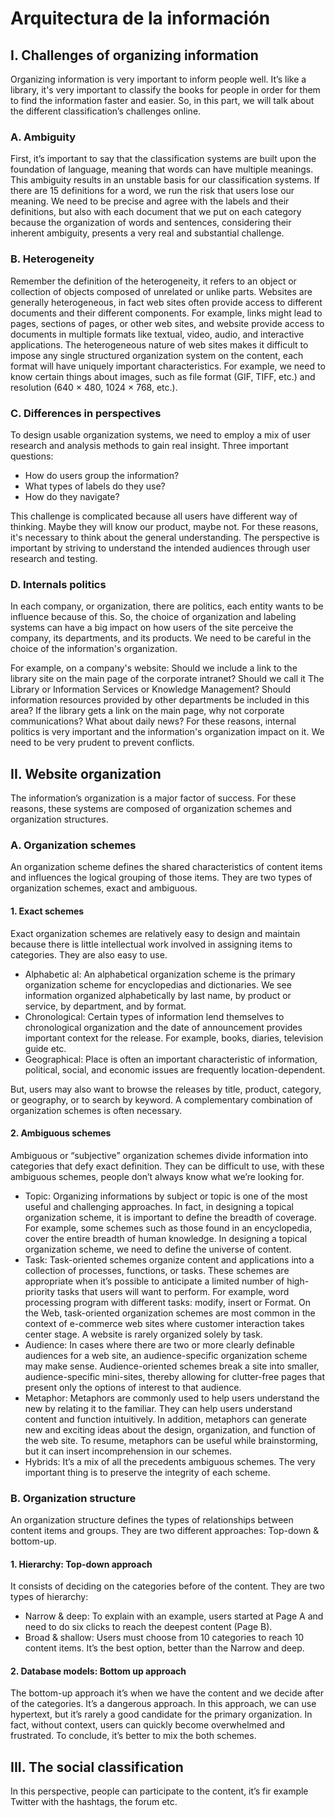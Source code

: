 # Arquitectura de la información

## I.  Challenges of organizing information 
Organizing information is very important to inform people well. It’s like a library, it's very important to classify the books for people in order for them to find the information faster and easier. So, in this part, we will talk about the different classification’s challenges online.

### A.  Ambiguity
First, it’s important to say that the classification systems are built upon the foundation of language, meaning that words can have multiple meanings.  This ambiguity results in an unstable basis for our classification systems. If there are 15 definitions for a word, we run the risk that users lose our meaning. We need to be precise and agree with the labels and their definitions, but also with each document that we put on each category because the organization of words and sentences, considering their inherent ambiguity, presents a very real and substantial challenge.

### B.  Heterogeneity
Remember the definition of the heterogeneity, it refers to an object or collection of objects composed of unrelated or unlike parts. Websites are generally heterogeneous, in fact web sites often provide access to different documents and their different components. For example, links might lead to pages, sections of pages, or other web sites, and website provide access to documents in multiple formats like textual, video, audio, and interactive applications. The heterogeneous nature of web sites makes it difficult to impose any single structured organization system on the content, each format will have uniquely important characteristics. For example, we need to know certain things about images, such as file format (GIF, TIFF, etc.) and resolution (640 × 480, 1024 × 768, etc.).

### C.  Differences in perspectives
To design usable organization systems, we need to employ a mix of user research and analysis methods to gain real insight. Three important questions:  

-   How do users group the information? 
-   What types of labels do they use? 
-   How do they navigate?

This challenge is complicated because all users have different way of thinking. Maybe they will know our product, maybe not. For these reasons, it's necessary to think about the general understanding. The perspective is important by striving to understand the intended audiences through user research and testing.

### D.  Internals politics
In each company, or organization, there are politics, each entity wants to be influence because of this. So, the choice of organization and labeling systems can have a big impact on how users of the site perceive the company, its departments, and its products. We need to be careful in the choice of the information's organization. 

For example, on a company's website: Should we include a link to the library site on the main page of the corporate intranet? Should we call it The Library or Information Services or Knowledge Management? Should information resources provided by other departments be included in this area? If the library gets a link on the main page, why not corporate communications? What about daily news?
For these reasons, internal politics is very important and the information's organization impact on it. We need to be very prudent to prevent conflicts.

## II. Website organization 
The information’s organization is a major factor of success. For these reasons, these systems are composed of organization schemes and organization structures.

### A.  Organization schemes
An organization scheme defines the shared characteristics of content items and influences the logical grouping of those items. They are two types of organization schemes, exact and ambiguous. 

#### 1.  Exact schemes
Exact organization schemes are relatively easy to design and maintain because there is little intellectual work involved in assigning items to categories. They are also easy to use.

-   Alphabetic  al: An alphabetical organization scheme is the primary organization scheme for encyclopedias and dictionaries. We see information organized alphabetically by last name, by product or service, by department, and by format.
-   Chronological: Certain types of information lend themselves to chronological organization and the date of announcement provides important context for the release. For example, books, diaries, television guide etc.
-    Geographical: Place is often an important characteristic of information, political, social, and economic issues are frequently location-dependent.

But, users may also want to browse the releases by title, product, category, or geography, or to search by keyword. A complementary combination of organization schemes is often necessary.

#### 2.  Ambiguous schemes
Ambiguous or “subjective” organization schemes divide information into categories that defy exact definition. They can be difficult to use, with these ambiguous schemes, people don’t always know what we’re looking for.

-   Topic: Organizing informations by subject or topic is one of the most useful and challenging approaches. In fact, in designing a topical organization scheme, it is important to define the breadth of coverage. For example, some schemes such as those found in an encyclopedia, cover the entire breadth of human knowledge. In designing a topical organization scheme, we need to define the universe of content.
-   Task: Task-oriented schemes organize content and applications into a collection of processes, functions, or tasks. These schemes are appropriate when it’s possible to anticipate a limited number of high-priority tasks that users will want to perform. For example, word processing program with different tasks: modify, insert or Format. 
On the Web, task-oriented organization schemes are most common in the context of e-commerce web sites where customer interaction takes center stage. A website is rarely organized solely by task.
-   Audience: In cases where there are two or more clearly definable audiences for a web site, an audience-specific organization scheme may make sense. Audience-oriented schemes break a site into smaller, audience-specific mini-sites, thereby allowing for clutter-free pages that present only the options of interest to that audience.
-   Metaphor: Metaphors are commonly used to help users understand the new by relating it to the familiar. They can help users understand content and function intuitively. In addition, metaphors can generate new and exciting ideas about the design, organization, and function of the web site. To resume, metaphors can be useful while brainstorming, but it can insert incomprehension in our schemes.
-   Hybrids: It’s a mix of all the precedents ambiguous schemes. The very important thing is to preserve the integrity of each scheme.

### B.  Organization structure
An organization structure defines the types of relationships between content items and groups. They are two different approaches: Top-down & bottom-up.

#### 1.  Hierarchy: Top-down approach
It consists of deciding on the categories before of the content. They are two types of hierarchy:

-   Narrow & deep: To explain with an example, users started at Page A and need to do six clicks to reach the deepest content (Page B).
-   Broad & shallow: Users must choose from 10 categories to reach 10 content items. It’s the best option, better than the Narrow and deep. 

#### 2.  Database models: Bottom up approach 
The bottom-up approach it’s when we have the content and we decide after of the categories. It’s a dangerous approach. In this approach, we can use hypertext, but it’s rarely a good candidate for the primary organization. In fact, without context, users can quickly become overwhelmed and frustrated.
To conclude, it’s better to mix the both schemes.  

## III.    The social classification 
In this perspective, people can participate to the content, it’s fir example Twitter with the hashtags, the forum etc. 